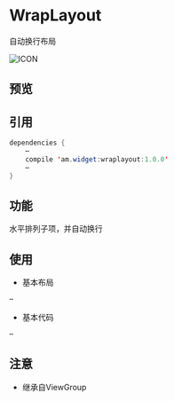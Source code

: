 # WrapLayout
自动换行布局
  
![ICON](https://github.com/AlexMofer/ProjectX/blob/master/wraplayout/icon.png)
## 预览

## 引用
```java
dependencies {
    ⋯
    compile 'am.widget:wraplayout:1.0.0'
    ⋯
}
```
## 功能
水平排列子项，并自动换行
## 使用
- 基本布局
```xml
⋯
```
- 基本代码
```java
⋯
```

## 注意
- 继承自ViewGroup